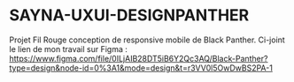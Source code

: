 # SAYNA-UXUI-DESIGNPANTHER
Projet Fil Rouge conception de responsive mobile de Black Panther.
Ci-joint le lien de mon travail sur Figma : https://www.figma.com/file/0ILjAIB28DT5iB6Y2Qc3AQ/Black-Panther?type=design&node-id=0%3A1&mode=design&t=r3VV0l5OwDwBS2PA-1
